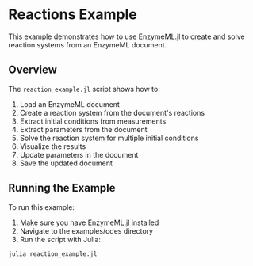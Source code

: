# Reactions Example

This example demonstrates how to use EnzymeML.jl to create and solve reaction systems from an EnzymeML document.

## Overview

The `reaction_example.jl` script shows how to:

1. Load an EnzymeML document
2. Create a reaction system from the document's reactions
3. Extract initial conditions from measurements
4. Extract parameters from the document
5. Solve the reaction system for multiple initial conditions
6. Visualize the results
7. Update parameters in the document
8. Save the updated document

## Running the Example

To run this example:

1. Make sure you have EnzymeML.jl installed
2. Navigate to the examples/odes directory
3. Run the script with Julia:

```bash
julia reaction_example.jl
```
